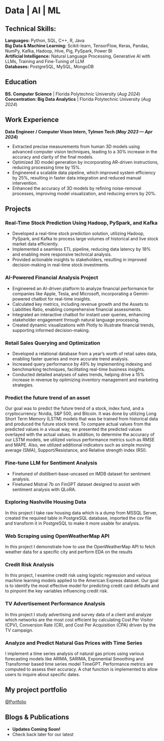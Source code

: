 # Data | AI | ML

## Technical Skills:

**Languages:**   Python, SQL, C++, R, Java     
**Big Data & Machine Learning:**  Scikit-learn, TensorFlow, Keras, Pandas, NumPy, Kafka, Hadoop, Hive, Pig, PySpark, Power BI     
**Artificial Intelligence:**  Natural Language Processing, Generative AI with LLMs, Training and Fine-Tuning of LLM     
**Databases:**  PostgreSQL, MySQL, MongoDB             


## Education
**BS. Computer Science** | Florida Polytechnic University (_Aug 2024_)								       		
**Concentration: Big Data Analytics** | Florida Polytechnic University (_Aug 2024_)	 			        		


## Work Experience
**Data Engineer / Computer Vison Intern, Tylmen Tech (_May 2023 — Apr 2024_)**
- Extracted precise measurements from human 3D models using advanced computer vision techniques, leading to a 30% increase in the accuracy and clarity of the final models.
- Optimized 3D model generation by incorporating AR-driven instructions, reducing processing time by 15%.
- Engineered a scalable data pipeline, which improved system efficiency by 25%, resulting in faster data integration and reduced manual intervention.
- Enhanced the accuracy of 3D models by refining noise-removal processes, improving model visualization, and reducing errors by 20%.


## Projects
### Real-Time Stock Prediction Using Hadoop, PySpark, and Kafka

- Developed a real-time stock prediction solution, utilizing Hadoop, PySpark, and Kafka to process large volumes of historical and live stock market data efficiently.
- Implemented a seamless ETL pipeline, reducing data latency by 18% and enabling more responsive technical analysis.
- Provided actionable insights to stakeholders, resulting in improved decision-making in real-time stock investments.

### AI-Powered Financial Analysis Project

- Engineered an AI-driven platform to analyze financial performance for companies like Apple, Tesla, and Microsoft, incorporating a Gemini-powered chatbot for real-time insights.
- Calculated key metrics, including revenue growth and the Assets to Liabilities Ratio, enabling comprehensive financial assessments.
- Integrated an interactive chatbot for instant user queries, enhancing stakeholder engagement through natural language processing.
- Created dynamic visualizations with Plotly to illustrate financial trends, supporting informed decision-making.

### Retail Sales Querying and Optimization

- Developed a relational database from a year’s worth of retail sales data, enabling faster queries and more accurate trend analysis.
- Increased query performance by 49% by implementing indexing and benchmarking techniques, facilitating real-time business insights.
- Conducted detailed analyses of sales trends, helping drive a 15% increase in revenue by optimizing inventory management and marketing strategies.


### Predict the future trend of an asset

Our goal was to predict the future trend of a stock, index fund, and a cryptocurrency: Nvidia, S&P 500, and Bitcoin. It was done by utilizing Long Short Term Memory (LSTM) models that was be trained from historical data and produced the future stock trend. To compare actual values from the predicted values in a visual way, we presented the predicted values overlayed with the actual values. In addition, to determine the accuracy of our LSTM models, we utilized various performance metrics such as RMSE and MAPE. Also, we utilized additional indicators such as simple moving average (SMA), Support/Resistance, and Relative strength index (RSI). 

### Fine-tune LLM for Sentiment Analysis

- Finetuned of distilbert-base-uncased on IMDB dataset for sentiment analysis.
- Finetuned Mistral 7b on FinGPT dataset designed to assist with sentiment analysis with QLoRA.

### Exploring Nashville Housing Data

In this project I take raw housing data which is a dump from MSSQL Server, created the required table in PostgreSQL database, imported the csv file and transform it in PostgreSQL to make it more usable for analysis. 

### Web Scraping using OpenWeatherMap API 

In this project I demonstrate how to use the OpenWeatherMap API to fetch weather data for a specific city and perform EDA on the results 

### Credit Risk Analysis 

In this project, I examine credit risk using logistic regression and various machine learning models applied to the American Express dataset. Our goal is to identify the most effective model for predicting credit card defaults and to pinpoint the key variables influencing credit risk. 

### TV Advertisement Performance Analysis 

In this project I study advertising and survey data of a client and analyze which networks are the most cost efficient by calculating Cost Per Visitor (CPV), Conversion Rate (CR), and Cost Per Acquisition (CPA) driven by the TV campaign.

### Analyze and Predict Natural Gas Prices with Time Series

I implement a time series analysis of natural gas prices using various forecasting models like ARIMA, SARIMA, Exponential Smoothing and Transformer based time series model TimeGPT. Performance metrics are computed to assess their accuracy. A chat function is implemented to allow users to inquire about specific dates. 



## My project portfolio
[@Portfolio](https://prateekmukherjee.github.io/portfolio/)
## Blogs & Publications
- **Updates Coming Soon!**
- Check back later for our latest
